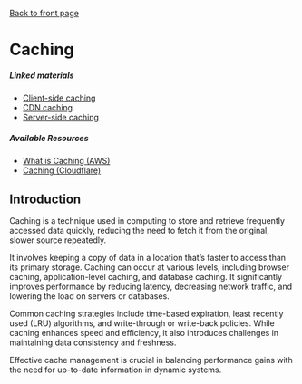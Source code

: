 [Back to front page](backend-software-engineering.md)

# Caching

##### Linked materials

- [Client-side caching](client-side-caching.md)
- [CDN caching](cdn-caching.md)
- [Server-side caching](server-side-caching.md)

##### Available Resources

- [What is Caching (AWS)](https://aws.amazon.com/caching/)
- [Caching (Cloudflare)](https://www.cloudflare.com/learning/cdn/what-is-caching/)

## Introduction

Caching is a technique used in computing to store and retrieve frequently accessed data quickly, reducing the need to fetch it from the original, slower source repeatedly.

It involves keeping a copy of data in a location that’s faster to access than its primary storage. Caching can occur at various levels, including browser caching, application-level caching, and database caching. It significantly improves performance by reducing latency, decreasing network traffic, and lowering the load on servers or databases.

Common caching strategies include time-based expiration, least recently used (LRU) algorithms, and write-through or write-back policies. While caching enhances speed and efficiency, it also introduces challenges in maintaining data consistency and freshness.

Effective cache management is crucial in balancing performance gains with the need for up-to-date information in dynamic systems.
